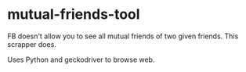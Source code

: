 # mutual-friends-tool
FB doesn't allow you to see all mutual friends of two given friends. This scrapper does.

Uses Python and geckodriver to browse web.
